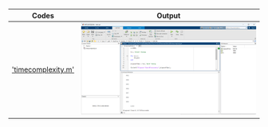 | Codes | Output |
|-------|--------|
|['timecomplexity.m'](./Codes/timecomplexity.m)|![01.png](./Output/01.png)|
